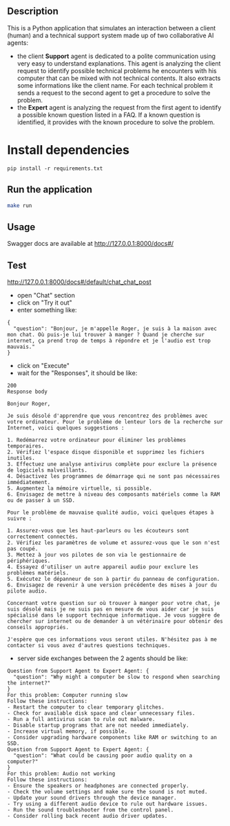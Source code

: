 ## Description

This is a Python application that simulates an interaction between a client (human) and a technical support system made up of two collaborative AI agents:
- the client **Support** agent is dedicated to a polite communication using very easy to understand explanations. This agent is analyzing the client request to identify possible technical problems he encounters with his computer that can be mixed with not technical contents. It also extracts some informations like the client name. For each technical problem it sends a request to the second agent to get a procedure to solve the problem.
- the **Expert** agent is analyzing the request from the first agent to identify a possible known question listed in a FAQ. If a known question is identified, it provides with the known procedure to solve the problem.

# Install dependencies
```
pip install -r requirements.txt
```

## Run the application

```bash
make run
```

## Usage

Swagger docs are available at http://127.0.0.1:8000/docs#/

## Test
http://127.0.0.1:8000/docs#/default/chat_chat_post

- open "Chat" section
- click on "Try it out"
- enter something like: 
```
{
  "question": "Bonjour, je m'appelle Roger, je suis à la maison avec mon chat. Où puis-je lui trouver à manger ? Quand je cherche sur internet, ça prend trop de temps à répondre et je l'audio est trop mauvais."
}
```
- click on "Execute"
- wait for the "Responses", it should be like:
```
200	
Response body

Bonjour Roger,

Je suis désolé d'apprendre que vous rencontrez des problèmes avec votre ordinateur. Pour le problème de lenteur lors de la recherche sur Internet, voici quelques suggestions :

1. Redémarrez votre ordinateur pour éliminer les problèmes temporaires.
2. Vérifiez l'espace disque disponible et supprimez les fichiers inutiles.
3. Effectuez une analyse antivirus complète pour exclure la présence de logiciels malveillants.
4. Désactivez les programmes de démarrage qui ne sont pas nécessaires immédiatement.
5. Augmentez la mémoire virtuelle, si possible.
6. Envisagez de mettre à niveau des composants matériels comme la RAM ou de passer à un SSD.

Pour le problème de mauvaise qualité audio, voici quelques étapes à suivre :

1. Assurez-vous que les haut-parleurs ou les écouteurs sont correctement connectés.
2. Vérifiez les paramètres de volume et assurez-vous que le son n'est pas coupé.
3. Mettez à jour vos pilotes de son via le gestionnaire de périphériques.
4. Essayez d'utiliser un autre appareil audio pour exclure les problèmes matériels.
5. Exécutez le dépanneur de son à partir du panneau de configuration.
6. Envisagez de revenir à une version précédente des mises à jour du pilote audio.

Concernant votre question sur où trouver à manger pour votre chat, je suis désolé mais je ne suis pas en mesure de vous aider car je suis spécialisé dans le support technique informatique. Je vous suggère de chercher sur internet ou de demander à un vétérinaire pour obtenir des conseils appropriés.

J'espère que ces informations vous seront utiles. N'hésitez pas à me contacter si vous avez d'autres questions techniques.
```
- server side exchanges between the 2 agents should be like:
```
Question from Support Agent to Expert Agent: {
  "question": "Why might a computer be slow to respond when searching the internet?"
}
For this problem: Computer running slow
Follow these instructions:
- Restart the computer to clear temporary glitches.
- Check for available disk space and clear unnecessary files.
- Run a full antivirus scan to rule out malware.
- Disable startup programs that are not needed immediately.
- Increase virtual memory, if possible.
- Consider upgrading hardware components like RAM or switching to an SSD.
Question from Support Agent to Expert Agent: {
  "question": "What could be causing poor audio quality on a computer?"
}
For this problem: Audio not working
Follow these instructions:
- Ensure the speakers or headphones are connected properly.
- Check the volume settings and make sure the sound is not muted.
- Update your sound drivers through the device manager.
- Try using a different audio device to rule out hardware issues.
- Run the sound troubleshooter from the control panel.
- Consider rolling back recent audio driver updates.
```
